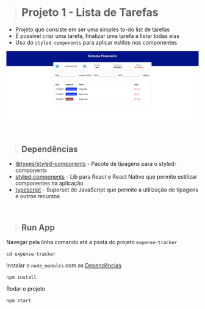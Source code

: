> # Projeto 1 - Lista de Tarefas

- Projeto que consiste em ser uma simples to-do list de tarefas
- É possível criar uma tarefa, finalizar uma tarefa e listar todas elas
- Uso do `styled-components` para aplicar estilos nos componentes

![home-project](./public/print-project-1.png)

&nbsp;

> ## <a name="dependencias"></a> Dependências
- [@types/styled-components](https://www.npmjs.com/package/@types/styled-components) - Pacote de tipagens para o styled-components
- [styled-components](https://styled-components.com) - Lib para React e React Native que permite estilizar componentes na aplicação
- [typescript](https://www.typescriptlang.org) - Superset de JavaScript que permite a utilização de tipagens e outros recursos

&nbsp;

> ## Run App
Navegar pela linha comando até a pasta do projeto `expense-tracker`
```
cd expense-tracker
```

Instalar o `node_modules` com as [Dependências](#dependencias)
```
npm install
```

Rodar o projeto
```
npm start
```